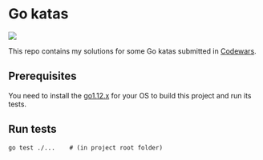 # Go katas

![](https://www.codewars.com/users/besterboris/badges/micro)

This repo contains my solutions for some Go katas submitted in [Codewars](https://www.codewars.com).

## Prerequisites

You need to install the [go1.12.x](https://go.dev/dl/) for your OS to build this project and run its tests.

## Run tests

```shell
go test ./...    # (in project root folder)
```
